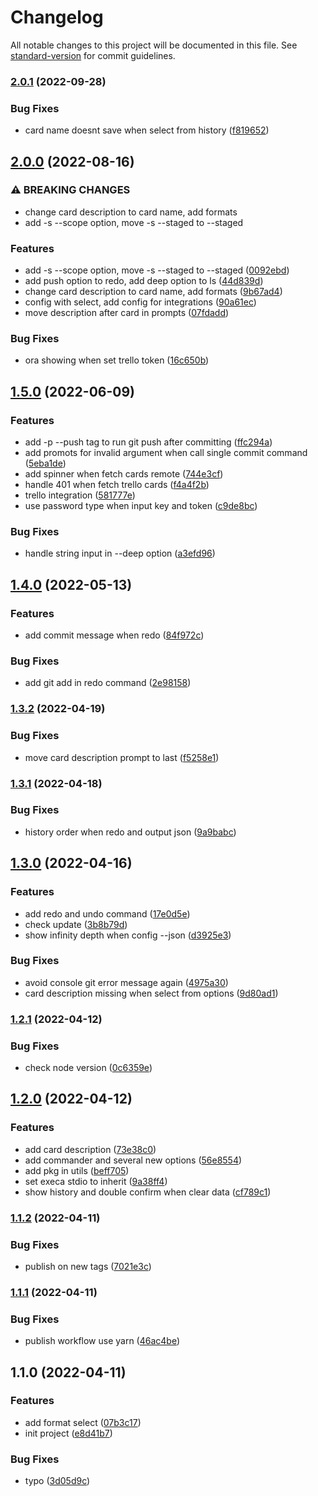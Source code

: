 # Changelog

All notable changes to this project will be documented in this file. See [standard-version](https://github.com/conventional-changelog/standard-version) for commit guidelines.

### [2.0.1](https://github.com/wwwenjie/commit-ez/compare/v2.0.0...v2.0.1) (2022-09-28)


### Bug Fixes

* card name doesnt save when select from history ([f819652](https://github.com/wwwenjie/commit-ez/commit/f819652d6aaae3f5b91031454a16c6c9c6cc9c79))

## [2.0.0](https://github.com/wwwenjie/commit-ez/compare/v1.5.0...v2.0.0) (2022-08-16)


### ⚠ BREAKING CHANGES

* change card description to card name, add formats
* add -s --scope option, move -s --staged to --staged

### Features

* add -s --scope option, move -s --staged to --staged ([0092ebd](https://github.com/wwwenjie/commit-ez/commit/0092ebdbd49451c67b911b73182f785e309d79b9))
* add push option to redo, add deep option to ls ([44d839d](https://github.com/wwwenjie/commit-ez/commit/44d839db6e7e3d1b0715fb856fa0b5bae37c234f))
* change card description to card name, add formats ([9b67ad4](https://github.com/wwwenjie/commit-ez/commit/9b67ad4419f4fda8378a6ebd11d594976abfa9d0))
* config with select, add config for integrations ([90a61ec](https://github.com/wwwenjie/commit-ez/commit/90a61ecb9abc3b97fffbcecf90af551bef4b6987))
* move description after card in prompts ([07fdadd](https://github.com/wwwenjie/commit-ez/commit/07fdaddc8fa4405bb890562f6badafc91598586f))


### Bug Fixes

* ora showing when set trello token ([16c650b](https://github.com/wwwenjie/commit-ez/commit/16c650bc46c77eb365335d8c06d3bd22df993a68))

## [1.5.0](https://github.com/wwwenjie/commit-ez/compare/v1.4.0...v1.5.0) (2022-06-09)


### Features

* add -p --push tag to run git push after committing ([ffc294a](https://github.com/wwwenjie/commit-ez/commit/ffc294adb7d5df65d4de94629c3c8cedccd93f2c))
* add promots for invalid argument when call single commit command ([5eba1de](https://github.com/wwwenjie/commit-ez/commit/5eba1de11782fc45066b88845a564d5a4777f9ec))
* add spinner when fetch cards remote ([744e3cf](https://github.com/wwwenjie/commit-ez/commit/744e3cfe71f95c28071e6a0e11e855caf3f4ee8c))
* handle 401 when fetch trello cards ([f4a4f2b](https://github.com/wwwenjie/commit-ez/commit/f4a4f2ba0772c154195a4fea90c93a8620804d6e))
* trello integration ([581777e](https://github.com/wwwenjie/commit-ez/commit/581777eca7558b463adb84b881b0dbceb5e9d70c))
* use password type when input key and token ([c9de8bc](https://github.com/wwwenjie/commit-ez/commit/c9de8bc0bef24cb0714d86fc0fc4cfa2b6307d67))


### Bug Fixes

* handle string input in --deep option ([a3efd96](https://github.com/wwwenjie/commit-ez/commit/a3efd96d68361f11aeaf0478b3af7a0b692b5333))

## [1.4.0](https://github.com/wwwenjie/commit-ez/compare/v1.3.2...v1.4.0) (2022-05-13)


### Features

* add commit message when redo ([84f972c](https://github.com/wwwenjie/commit-ez/commit/84f972cb8c0e26414bf717dfd309cf83755bbb0d))


### Bug Fixes

* add git add in redo command ([2e98158](https://github.com/wwwenjie/commit-ez/commit/2e981585fb6971be1ba4ec7a261381d2dd103c52))

### [1.3.2](https://github.com/wwwenjie/commit-ez/compare/v1.3.1...v1.3.2) (2022-04-19)


### Bug Fixes

* move card description prompt to last ([f5258e1](https://github.com/wwwenjie/commit-ez/commit/f5258e1d8f398bfb4f2d81ebf670c875e5c993c9))

### [1.3.1](https://github.com/wwwenjie/commit-ez/compare/v1.3.0...v1.3.1) (2022-04-18)


### Bug Fixes

* history order when redo and output json ([9a9babc](https://github.com/wwwenjie/commit-ez/commit/9a9babce31afe135a70a15cea2365fbe28c9804f))

## [1.3.0](https://github.com/wwwenjie/commit-ez/compare/v1.2.1...v1.3.0) (2022-04-16)


### Features

* add redo and undo command ([17e0d5e](https://github.com/wwwenjie/commit-ez/commit/17e0d5e3eb25ba6d49d86cb789d457dd02df2814))
* check update ([3b8b79d](https://github.com/wwwenjie/commit-ez/commit/3b8b79d8274b837de3c80ccdd97d3865cfecfeac))
* show infinity depth when config --json ([d3925e3](https://github.com/wwwenjie/commit-ez/commit/d3925e307656e616dd951701b3001c340518ac29))


### Bug Fixes

* avoid console git error message again ([4975a30](https://github.com/wwwenjie/commit-ez/commit/4975a30243dbb6e3557a14cd124e2d910c548379))
* card description missing when select from options ([9d80ad1](https://github.com/wwwenjie/commit-ez/commit/9d80ad1da9fd05c326874dabce5786c2e4273220))

### [1.2.1](https://github.com/wwwenjie/commit-ez/compare/v1.2.0...v1.2.1) (2022-04-12)


### Bug Fixes

* check node version ([0c6359e](https://github.com/wwwenjie/commit-ez/commit/0c6359effe8b763341fbcb41c416034ae67412d1))

## [1.2.0](https://github.com/wwwenjie/commit-ez/compare/v1.1.2...v1.2.0) (2022-04-12)


### Features

* add card description ([73e38c0](https://github.com/wwwenjie/commit-ez/commit/73e38c0e91696930efed5a5da7c34593dcd5d0f2))
* add commander and several new options ([56e8554](https://github.com/wwwenjie/commit-ez/commit/56e85549acb5cde1f6594422abea19b98511e90f))
* add pkg in utils ([beff705](https://github.com/wwwenjie/commit-ez/commit/beff70577dedbb636983ed8879b5f2fe4b071af9))
* set execa stdio to inherit ([9a38ff4](https://github.com/wwwenjie/commit-ez/commit/9a38ff4cc77ea76b21b1bd89a0dbd24c876f78d5))
* show history and double confirm when clear data ([cf789c1](https://github.com/wwwenjie/commit-ez/commit/cf789c1c97eaa1248f780a2c499aa149f1b7cac9))

### [1.1.2](https://github.com/wwwenjie/commit-ez/compare/v1.1.1...v1.1.2) (2022-04-11)


### Bug Fixes

* publish on new tags ([7021e3c](https://github.com/wwwenjie/commit-ez/commit/7021e3c693205880725d9296862f4655f15c999f))

### [1.1.1](https://github.com/wwwenjie/commit-ez/compare/v1.1.0...v1.1.1) (2022-04-11)


### Bug Fixes

* publish workflow use yarn ([46ac4be](https://github.com/wwwenjie/commit-ez/commit/46ac4be2cd96bb3b5c371ae53c17339b649778b0))

## 1.1.0 (2022-04-11)


### Features

* add format select ([07b3c17](https://github.com/wwwenjie/commit-ez/commit/07b3c17bbe520c7eeaa856b7f0de475c344b5071))
* init project ([e8d41b7](https://github.com/wwwenjie/commit-ez/commit/e8d41b7ebcf61c6a327e32a8e29244d3b19460c4))


### Bug Fixes

* typo ([3d05d9c](https://github.com/wwwenjie/commit-ez/commit/3d05d9cdd6184b1530832b0dd0cd1fe76db445cb))
